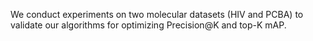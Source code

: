 We conduct experiments on two molecular datasets (HIV and PCBA) to validate our algorithms for optimizing Precision@K and top-K mAP.
